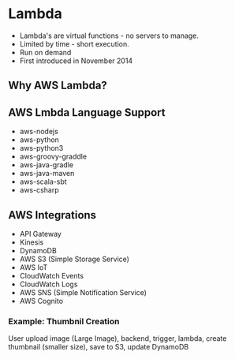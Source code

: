 # Lambda

- Lambda's are virtual functions - no servers to manage.
- Limited by time - short execution.
- Run on demand
- First introduced in November 2014

## Why AWS Lambda?

## AWS Lmbda Language Support

- aws-nodejs
- aws-python
- aws-python3
- aws-groovy-graddle
- aws-java-gradle
- aws-java-maven
- aws-scala-sbt
- aws-csharp

## AWS Integrations

- API Gateway
- Kinesis
- DynamoDB
- AWS S3 (Simple Storage Service)
- AWS IoT
- CloudWatch Events
- CloudWatch Logs
- AWS SNS (Simple Notification Service)
- AWS Cognito

### Example: Thumbnil Creation
User upload image (Large Image), backend, trigger, lambda, create thumbnail (smaller size), save to S3, update DynamoDB
